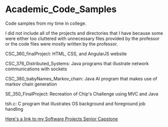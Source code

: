 # Academic_Code_Samples
Code samples from my time in college.

I did not include all of the projects and directories that I have because some were either too cluttered with unnecessary files provided by the professor or the code files were mostly written by the professor.

CSC_360_finalProject: 
HTML, CSS, and AngularJS website

CSC_376_Distributed_Systems: 
Java programs that illustrate network communications with sockets

CSC_380_babyNames_Markov_chain: 
Java AI program that makes use of markov chain generation

SE_350_FinalProject: 
Recreation of Chip's Challenge using MVC and Java

tsh.c: 
C program that illustrates OS background and foreground job handling

[Here's a link to my Software Projects Senior Capstone](http://danielr.sgedu.site/stack-underflow-technologies/)
